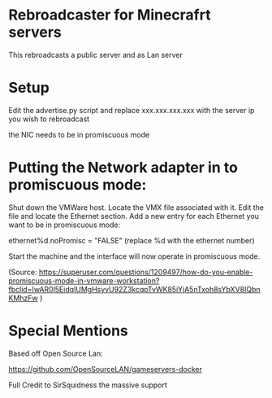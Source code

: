 # Rebroadcaster for Minecrafrt servers

This rebroadcasts a public server and as Lan server

# Setup

Edit the advertise.py script and replace xxx.xxx.xxx.xxx with the server ip you wish to rebroadcast

the NIC needs to be in promiscuous mode

# Putting the Network adapter in to promiscuous mode:

Shut down the VMWare host. Locate the VMX file associated with it. Edit the file and locate the Ethernet section. Add a new entry for each Ethernet you want to be in promiscuous mode:

ethernet%d.noPromisc = "FALSE"
(replace %d with the ethernet number)

Start the machine and the interface will now operate in promiscuous mode.

(Source: https://superuser.com/questions/1209497/how-do-you-enable-promiscuous-mode-in-vmware-workstation?fbclid=IwAR0l5EidqIUMgHsyvU92Z3kcqpTvWK85iYjA5nTxoh8sYbXV8IQbnKMhzFw ) 

# Special Mentions

Based off Open Source Lan:

https://github.com/OpenSourceLAN/gameservers-docker

Full Credit to SirSquidness the massive support
